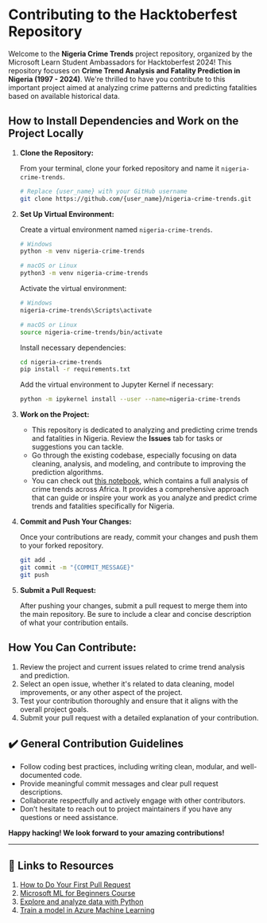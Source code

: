 # Contributing to the Hacktoberfest Repository

Welcome to the **Nigeria Crime Trends** project repository, organized by the Microsoft Learn Student Ambassadors for Hacktoberfest 2024! This repository focuses on **Crime Trend Analysis and Fatality Prediction in Nigeria (1997 - 2024)**. We're thrilled to have you contribute to this important project aimed at analyzing crime patterns and predicting fatalities based on available historical data.

## How to Install Dependencies and Work on the Project Locally

1. **Clone the Repository:**

   From your terminal, clone your forked repository and name it `nigeria-crime-trends`.

   ```bash
   # Replace {user_name} with your GitHub username
   git clone https://github.com/{user_name}/nigeria-crime-trends.git
   ```

2. **Set Up Virtual Environment:**

   Create a virtual environment named `nigeria-crime-trends`.

   ```bash
   # Windows
   python -m venv nigeria-crime-trends

   # macOS or Linux
   python3 -m venv nigeria-crime-trends
   ```

   Activate the virtual environment:

   ```bash
   # Windows
   nigeria-crime-trends\Scripts\activate

   # macOS or Linux
   source nigeria-crime-trends/bin/activate
   ```

   Install necessary dependencies:

   ```bash
   cd nigeria-crime-trends
   pip install -r requirements.txt
   ```

   Add the virtual environment to Jupyter Kernel if necessary:

   ```bash
   python -m ipykernel install --user --name=nigeria-crime-trends
   ```

3. **Work on the Project:**

   - This repository is dedicated to analyzing and predicting crime trends and fatalities in Nigeria. Review the **Issues** tab for tasks or suggestions you can tackle.
   - Go through the existing codebase, especially focusing on data cleaning, analysis, and modeling, and contribute to improving the prediction algorithms.
   - You can check out [this notebook](https://github.com/Sammybams/HamoyeAI-Team-Theano-Capstone-Project/blob/master/experimentation/Full%20Analysis%20of%20Crime%20Dataset%20(1997%20to%202023%20March%2031st).ipynb), which contains a full analysis of crime trends across Africa. It provides a comprehensive approach that can guide or inspire your work as you analyze and predict crime trends and fatalities specifically for Nigeria.

4. **Commit and Push Your Changes:**

   Once your contributions are ready, commit your changes and push them to your forked repository.

   ```bash
   git add .
   git commit -m "{COMMIT_MESSAGE}"
   git push
   ```

5. **Submit a Pull Request:**

   After pushing your changes, submit a pull request to merge them into the main repository. Be sure to include a clear and concise description of what your contribution entails.

## How You Can Contribute:

1. Review the project and current issues related to crime trend analysis and prediction.
2. Select an open issue, whether it's related to data cleaning, model improvements, or any other aspect of the project.
3. Test your contribution thoroughly and ensure that it aligns with the overall project goals.
4. Submit your pull request with a detailed explanation of your contribution.

## ✔️ General Contribution Guidelines

- Follow coding best practices, including writing clean, modular, and well-documented code.
- Provide meaningful commit messages and clear pull request descriptions.
- Collaborate respectfully and actively engage with other contributors.
- Don’t hesitate to reach out to project maintainers if you have any questions or need assistance.

**Happy hacking! We look forward to your amazing contributions!**

---

## 🔗 Links to Resources

1. [How to Do Your First Pull Request](https://youtu.be/nkuYH40cjo4?si=Cb6U2EKVR_Ns4RLw)
2. [Microsoft ML for Beginners Course](https://github.com/microsoft/ML-For-Beginners)
3. [Explore and analyze data with Python](https://learn.microsoft.com/en-us/training/modules/explore-analyze-data-with-python/?wt.mc_id=studentamb_271760)
4. [Train a model in Azure Machine Learning](https://learn.microsoft.com/en-us/azure/machine-learning/tutorial-train-model?view=azureml-api-2?wt.mc_id=studentamb_271760)
